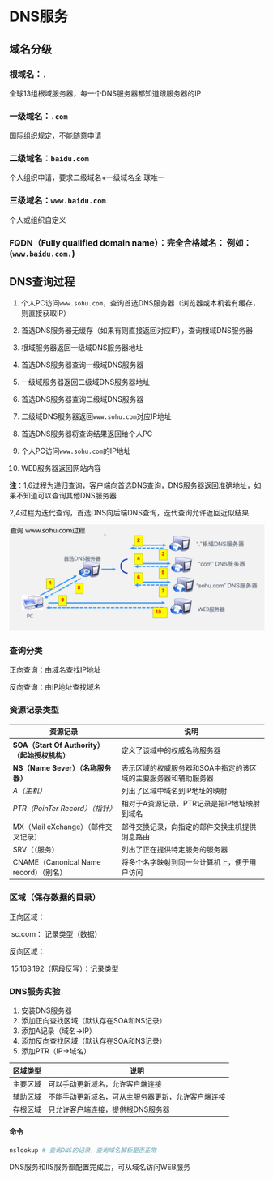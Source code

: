 # DNS服务

## 域名分级

### 根域名：`.`

全球13组根域服务器，每一个DNS服务器都知道跟服务器的IP

### 一级域名：`.com`

国际组织规定，不能随意申请

### 二级域名：`baidu.com`

个人组织申请，要求二级域名+一级域名全 球唯一

### 三级域名：`www.baidu.com`

个人或组织自定义

### FQDN（Fully qualified domain name）：完全合格域名： 例如：(`www.baidu.com.`)

## DNS查询过程

1. 个人PC访问`www.sohu.com`，查询首选DNS服务器（浏览器或本机若有缓存，则直接获取IP）

2. 首选DNS服务器无缓存（如果有则直接返回对应IP），查询根域DNS服务器

3. 根域服务器返回一级域DNS服务器地址

4. 首选DNS服务器查询一级域DNS服务器

5. 一级域服务器返回二级域DNS服务器地址

6. 首选DNS服务器查询二级域DNS服务器

7. 二级域DNS服务器返回`www.sohu.com`对应IP地址

8. 首选DNS服务器将查询结果返回给个人PC

9. 个人PC访问`www.sohu.com`的IP地址

10. WEB服务器返回网站内容

**注**：1,6过程为递归查询，客户端向首选DNS查询，DNS服务器返回准确地址，如果不知道可以查询其他DNS服务器

2,4过程为迭代查询，首选DNS向后端DNS查询，迭代查询允许返回近似结果

![DNS解析过程](Pics/DNS解析过程.jpg)

### 查询分类

正向查询：由域名查找IP地址

反向查询：由IP地址查找域名

### 资源记录类型

| 资源记录                                      | 说明                                                         |
| --------------------------------------------- | ------------------------------------------------------------ |
| **SOA（Start Of Authority）（起始授权机构）** | 定义了该域中的权威名称服务器                                 |
| **NS（Name Sever）（名称服务器）**            | 表示区域的权威服务器和SOA中指定的该区域的主要服务器和辅助服务器 |
| *A（主机）*                                   | 列出了区域中域名到iP地址的映射                               |
| *PTR（PoinTer Record）（指针）*               | 相对于A资源记录，PTR记录是把IP地址映射到域名                 |
| MX（Mail eXchange）（邮件交叉记录）           | 邮件交换记录，向指定的邮件交换主机提供消息路由               |
| SRV（（服务）                                 | 列出了正在提供特定服务的服务器                               |
| CNAME（Canonical Name record）（别名）        | 将多个名字映射到同一台计算机上，便于用户访问                 |

### 区域（保存数据的目录）

正向区域：

​   sc.com： 记录类型（数据）

反向区域：

​   15.168.192（网段反写）：记录类型

### DNS服务实验

1. 安装DNS服务器
2. 添加正向查找区域（默认存在SOA和NS记录）
3. 添加A记录（域名->IP）
4. 添加反向查找区域（默认存在SOA和NS记录）
5. 添加PTR（IP->域名）

| 区域类型 | 说明                                               |
| -------- | -------------------------------------------------- |
| 主要区域 | 可以手动更新域名，允许客户端连接                   |
| 辅助区域 | 不能手动更新域名，可从主服务器更新，允许客户端连接 |
| 存根区域 | 只允许客户端连接，提供根DNS服务器                  |

#### 命令

```bash
nslookup # 查询DNS的记录，查询域名解析是否正常
```

DNS服务和IIS服务都配置完成后，可从域名访问WEB服务
